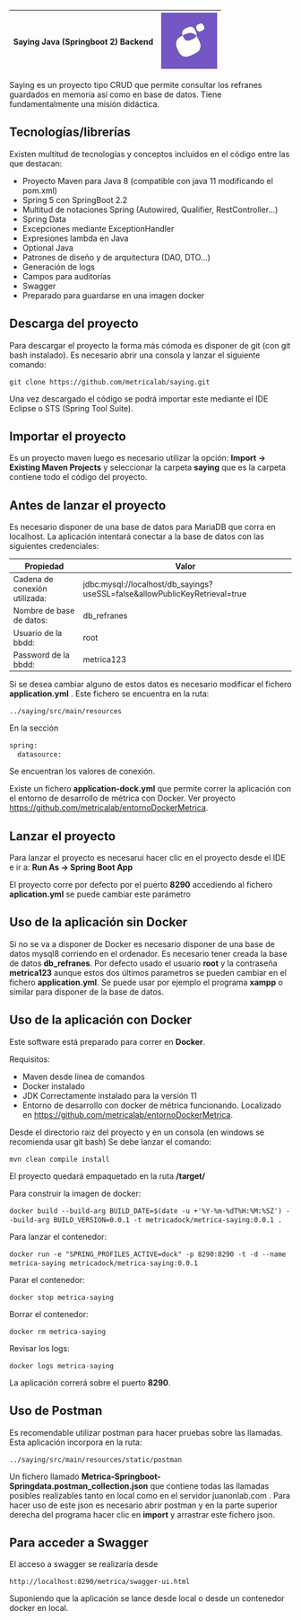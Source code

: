 
|Saying Java (Springboot 2) Backend | ![Metrica](src/main/resources/static/metricaLogo.jpg) |
|-------|--------|

Saying es un proyecto tipo CRUD que permite consultar los refranes guardados en memoria así como en base de datos. Tiene fundamentalmente una misión didáctica. 

## Tecnologías/librerías

Existen multitud de tecnologías y conceptos incluidos en el código entre las que destacan:

 * Proyecto Maven para Java 8 (compatible con java 11 modificando el pom.xml)
 * Spring 5 con SpringBoot 2.2
 * Multitud de notaciones Spring (Autowired, Qualifier, RestController...)
 * Spring Data
 * Excepciones mediante ExceptionHandler
 * Expresiones lambda en Java
 * Optional Java
 * Patrones de diseño y de arquitectura (DAO, DTO...)
 * Generación de logs
 * Campos para auditorías
 * Swagger
 * Preparado para guardarse en una imagen docker

## Descarga del proyecto

Para descargar el proyecto la forma más cómoda es disponer de git (con git bash instalado). Es necesario abrir una consola y lanzar el siguiente comando:

```
git clone https://github.com/metricalab/saying.git
```

Una vez descargado el código se podrá importar este mediante el IDE Eclipse o STS (Spring Tool Suite). 

## Importar el proyecto

Es un proyecto maven luego es necesario utilizar la opción: **Import -> Existing Maven Projects** y seleccionar la carpeta **saying** que es la carpeta contiene todo el código del proyecto.

## Antes de lanzar el proyecto

Es necesario disponer de una base de datos para MariaDB que corra en localhost. La aplicación intentará conectar a la base de datos con las siguientes credenciales: 

| Propiedad | Valor |
|-------------------------------|-------------------------------------------------|
| Cadena de conexión utilizada: | jdbc:mysql://localhost/db_sayings?useSSL=false&allowPublicKeyRetrieval=true |
| Nombre de base de datos:      | db_refranes                                     |
| Usuario de la bbdd:           | root                                            |
| Password de la bbdd:          | metrica123                                      |

Si se desea cambiar alguno de estos datos es necesario modificar el fichero **application.yml** . Este fichero se encuentra en la ruta:
```
../saying/src/main/resources
```
En la sección
```
spring:
  datasource:
```
Se encuentran los valores de conexión.

Existe un fichero **application-dock.yml** que permite correr la aplicación con el entorno de desarrollo de métrica con Docker. Ver proyecto https://github.com/metricalab/entornoDockerMetrica.

## Lanzar el proyecto

Para lanzar el proyecto es necesarui hacer clic en el proyecto desde el IDE e ir a: **Run As -> Spring Boot App**

El proyecto corre por defecto por el puerto **8290** accediendo al fichero **aplication.yml** se puede cambiar este parámetro

## Uso de la aplicación sin Docker

Si no se va a disponer de Docker es necesario disponer de una base de datos mysql8 corriendo en el ordenador. Es necesario tener creada la base de datos **db_refranes**. Por defecto usado el usuario **root** y la contraseña **metrica123** aunque estos dos últimos parametros se pueden cambiar en el fichero **application.yml**. Se puede usar por ejemplo el programa **xampp** o similar para disponer de la base de datos.

## Uso de la aplicación con Docker

Este software está preparado para correr en **Docker**. 

Requisitos:
- Maven desde línea de comandos
- Docker instalado
- JDK Correctamente instalado para la versión 11
- Entorno de desarrollo con docker de métrica funcionando. Localizado en https://github.com/metricalab/entornoDockerMetrica.

Desde el directorio raiz del proyecto y en un consola (en windows se recomienda usar git bash) Se debe lanzar el comando:

```
mvn clean compile install
```

El proyecto quedará empaquetado en la ruta **/target/**

Para construir la imagen de docker:

```
docker build --build-arg BUILD_DATE=$(date -u +'%Y-%m-%dT%H:%M:%SZ') --build-arg BUILD_VERSION=0.0.1 -t metricadock/metrica-saying:0.0.1 .
```

Para lanzar el contenedor:

```
docker run -e "SPRING_PROFILES_ACTIVE=dock" -p 8290:8290 -t -d --name metrica-saying metricadock/metrica-saying:0.0.1
```

Parar el contenedor:

```
docker stop metrica-saying
```

Borrar el contenedor:

```
docker rm metrica-saying
```

Revisar los logs:

```
docker logs metrica-saying
```

La aplicación correrá sobre el puerto **8290**.

## Uso de Postman

Es recomendable utilizar postman para hacer pruebas sobre las llamadas. Esta aplicación incorpora en la ruta:

```
../saying/src/main/resources/static/postman
```

Un fichero llamado **Metrica-Springboot-Springdata.postman_collection.json** que contiene todas las llamadas posibles realizables tanto en local como en el servidor juanonlab.com . Para hacer uso de este json es necesario abrir postman y en la parte superior derecha del programa hacer clic en **import** y arrastrar este fichero json.

## Para acceder a Swagger

El acceso a swagger se realizaría desde

```
http://localhost:8290/metrica/swagger-ui.html
```

Suponiendo que la aplicación se lance desde local o desde un contenedor docker en local.

